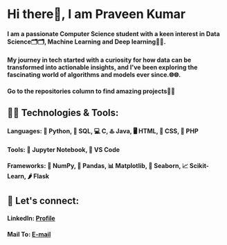 # Hi there👋, I am Praveen Kumar
#### I am a passionate Computer Science student with a keen interest in Data Science🗂️🗂️, Machine Learning and Deep learning🤖🤖.
#### My journey in tech started with a curiosity for how data can be transformed into actionable insights, and I've been exploring the fascinating world of algorithms and models ever since.🌐🌐.
#### Go to the repositories column to find amazing projects💛💛
## 👨‍💻 Technologies & Tools:
#### Languages: 🐍 Python, 🐬 SQL, 💻 C, ♨️ Java, 🖥️ HTML, 📱 CSS, 🐘 PHP
#### Tools: 📙 Jupyter Notebook, 📑 VS Code
#### Frameworks: 🧊 NumPy, 🐼 Pandas, 📊 Matplotlib, 📶 Seaborn, 📈 Scikit-Learn, 🌶️ Flask
## 🤝 Let's connect:
#### LinkedIn: [Profile](https://www.linkedin.com/in/spraveenkumar2205)
#### Mail To: [E-mail](Mailto:spraveenkumar2205@gmail.com)
<!--
**praveen-2205/praveen-2205** is a ✨ _special_ ✨ repository because its `README.md` (this file) appears on your GitHub profile.

Here are some ideas to get you started:

- 🔭 I’m currently working on ...
- 🌱 I’m currently learning ...
- 👯 I’m looking to collaborate on ...
- 🤔 I’m looking for help with ...
- 💬 Ask me about ...
- 📫 How to reach me: ...
- 😄 Pronouns: ...
- ⚡ Fun fact: ...
-->
